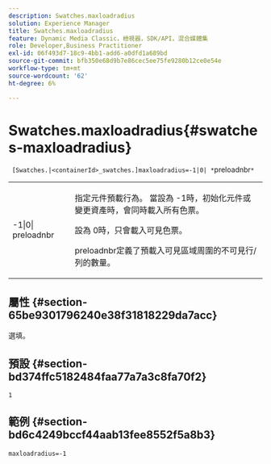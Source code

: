 ```yaml
---
description: Swatches.maxloadradius
solution: Experience Manager
title: Swatches.maxloadradius
feature: Dynamic Media Classic，檢視器，SDK/API，混合媒體集
role: Developer,Business Practitioner
exl-id: 06f493d7-18c9-4bb1-add6-a0dfd1a689bd
source-git-commit: bfb350e68d9b7e86cec5ee75fe9280b12ce0e54e
workflow-type: tm+mt
source-wordcount: '62'
ht-degree: 6%

---
```


# Swatches.maxloadradius{#swatches-maxloadradius}

` [Swatches.|<containerId>_swatches.]maxloadradius=-1|0| *`preloadnbr`*`

<table id="table_012E1D178BFA4BD9814A7AAD2B4403BB"> 
 <tbody> 
  <tr> 
   <td> <p> <span class="codeph"> -1|0|<span class="varname"> preloadnbr</span></span> </p> </td> 
   <td> <p>指定元件預載行為。 當設為<span class="codeph"> -1</span>時，初始化元件或變更資產時，會同時載入所有色票。 </p> <p>設為<span class="codeph"> 0</span>時，只會載入可見色票。 </p> <p><span class="codeph"><span class="varname"> </span></span> preloadnbr定義了預載入可見區域周圍的不可見行/列的數量。 </p> </td> 
  </tr> 
 </tbody> 
</table>

## 屬性 {#section-65be9301796240e38f31818229da7acc}

選填。

## 預設 {#section-bd374ffc5182484faa77a7a3c8fa70f2}

`1`

## 範例 {#section-bd6c4249bccf44aab13fee8552f5a8b3}

`maxloadradius=-1`
